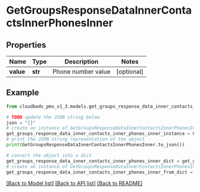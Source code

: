 # GetGroupsResponseDataInnerContactsInnerPhonesInner


## Properties

Name | Type | Description | Notes
------------ | ------------- | ------------- | -------------
**value** | **str** | Phone number value | [optional] 

## Example

```python
from cloudbeds_pms_v1_3.models.get_groups_response_data_inner_contacts_inner_phones_inner import GetGroupsResponseDataInnerContactsInnerPhonesInner

# TODO update the JSON string below
json = "{}"
# create an instance of GetGroupsResponseDataInnerContactsInnerPhonesInner from a JSON string
get_groups_response_data_inner_contacts_inner_phones_inner_instance = GetGroupsResponseDataInnerContactsInnerPhonesInner.from_json(json)
# print the JSON string representation of the object
print(GetGroupsResponseDataInnerContactsInnerPhonesInner.to_json())

# convert the object into a dict
get_groups_response_data_inner_contacts_inner_phones_inner_dict = get_groups_response_data_inner_contacts_inner_phones_inner_instance.to_dict()
# create an instance of GetGroupsResponseDataInnerContactsInnerPhonesInner from a dict
get_groups_response_data_inner_contacts_inner_phones_inner_from_dict = GetGroupsResponseDataInnerContactsInnerPhonesInner.from_dict(get_groups_response_data_inner_contacts_inner_phones_inner_dict)
```
[[Back to Model list]](../README.md#documentation-for-models) [[Back to API list]](../README.md#documentation-for-api-endpoints) [[Back to README]](../README.md)


